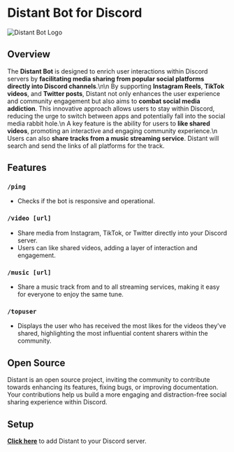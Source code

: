 # Distant Bot for Discord
![Distant Bot Logo](https://cdn.discordapp.com/attachments/696115202185232497/1218133319477231617/672fd81e-9317-47e3-b016-d318b5efa184.jpg?ex=66068e0f&is=65f4190f&hm=7bac04d92bf551a87514e6bdec1f2b8e9e9f8a8c6126581adffb304bbd2dcc0a& "Distant Bot Logo")

## Overview

The **Distant Bot** is designed to enrich user interactions within Discord servers by **facilitating media sharing from popular social platforms directly into Discord channels**.\n\n
By supporting **Instagram Reels**, **TikTok videos**, and **Twitter posts**, Distant not only enhances the user experience and community engagement but also aims to **combat social media addiction**. This innovative approach allows users to stay within Discord, reducing the urge to switch between apps and potentially fall into the social media rabbit hole.\n
A key feature is the ability for users to **like shared videos**, promoting an interactive and engaging community experience.\n
Users can also **share tracks from a music streaming service**. Distant will search and send the links of all platforms for the track.

## Features

### `/ping`
- Checks if the bot is responsive and operational.

### `/video [url]`
- Share media from Instagram, TikTok, or Twitter directly into your Discord server.
- Users can like shared videos, adding a layer of interaction and engagement.

### `/music [url]`
- Share a music track from and to all streaming services, making it easy for everyone to enjoy the same tune.

### `/topuser`
- Displays the user who has received the most likes for the videos they've shared, highlighting the most influential content sharers within the community.

## Open Source

Distant is an open source project, inviting the community to contribute towards enhancing its features, fixing bugs, or improving documentation. Your contributions help us build a more engaging and distraction-free social sharing experience within Discord.

## Setup

**[Click here](https://erin-awful-duckling.cyclic.app/)** to add Distant to your Discord server.
